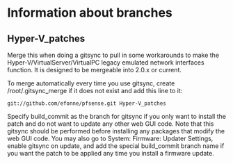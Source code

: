 # Information about branches

## Hyper-V_patches
Merge this when doing a gitsync to pull in some workarounds to make the Hyper-V/VirtualServer/VirtualPC legacy emulated network interfaces function.  It is designed to be mergeable into 2.0.x or current.

To merge automatically every time you use gitsync, create /root/.gitsync_merge if it does not exist and add this line to it:

`git://github.com/efonne/pfsense.git Hyper-V_patches`

Specify build_commit as the branch for gitsync if you only want to install the patch and do not want to update any other web GUI code.  Note that this gitsync should be performed before installing any packages that modify the web GUI code.  You may also go to System: Firmware: Updater Settings, enable gitsync on update, and add the special build_commit branch name if you want the patch to be applied any time you install a firmware update.